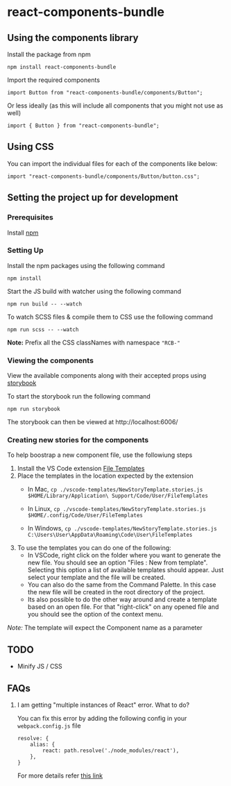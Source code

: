 # react-components-bundle

## Using the components library

Install the package from npm

```
npm install react-components-bundle
```

Import the required components 

```
import Button from "react-components-bundle/components/Button";
```

Or less ideally (as this will include all components that you might not use as well)
```
import { Button } from "react-components-bundle";
```

## Using CSS

You can import the individual files for each of the components like below:

```
import "react-components-bundle/components/Button/button.css";
```

## Setting the project up for development

### Prerequisites

Install [npm](https://www.npmjs.com/get-npm)

### Setting Up

Install the npm packages using the following command

```
npm install
```

Start the JS build with watcher using the following command

```
npm run build -- --watch
```

To watch SCSS files & compile them to CSS use the following command

```
npm run scss -- --watch
```

**Note:** Prefix all the CSS classNames with namespace `"RCB-"`

### Viewing the components

View the available components along with their accepted props using [storybook](https://storybook.js.org/)

To start the storybook run the following command

```
npm run storybook
```

The storybook can then be viewed at http://localhost:6006/

### Creating new stories for the components

To help boostrap a new component file, use the followiung steps

1. Install the VS Code extension [File Templates](https://marketplace.visualstudio.com/items?itemName=brpaz.file-templates)
2. Place the templates in the location expected by the extension
    - In Mac,
    ```cp ./vscode-templates/NewStoryTemplate.stories.js $HOME/Library/Application\ Support/Code/User/FileTemplates```

    - In Linux,
    ```cp ./vscode-templates/NewStoryTemplate.stories.js $HOME/.config/Code/User/FileTemplates```

    - In Windows,
    ```cp ./vscode-templates/NewStoryTemplate.stories.js C:\Users\User\AppData\Roaming\Code\User\FileTemplates```
3. To use the templates you can do one of the following:
    - In VSCode, right click on the folder where you want to generate the new file. You should see an option "Files : New from template". Selecting this option a list of available templates should appear. Just select your template and the file will be created.
    - You can also do the same from the Command Palette. In this case the new file will be created in the root directory of the project.
    - Its also possible to do the other way around and create a template based on an open file. For that "right-click" on any opened file and you should see the option of the context menu.

*Note:* The template will expect the Component name as a parameter

## TODO

- Minify JS / CSS

## FAQs

1) I am getting "multiple instances of React" error. What to do?
    
    You can fix this error by adding the following config in your `webpack.config.js` file

    ```
    resolve: {
        alias: {
            react: path.resolve('./node_modules/react'),
        },
    }
    ```

    For more details refer [this link](https://github.com/facebook/react/issues/13991)

